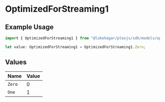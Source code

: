 # OptimizedForStreaming1

## Example Usage

```typescript
import { OptimizedForStreaming1 } from "@lukehagar/plexjs/sdk/models/operations";

let value: OptimizedForStreaming1 = OptimizedForStreaming1.Zero;
```

## Values

| Name   | Value  |
| ------ | ------ |
| `Zero` | 0      |
| `One`  | 1      |